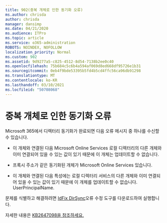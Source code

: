```yaml
---
title: 902(중복 개체로 인한 동기화 오류)
ms.author: chrisda
author: chrisda
manager: dansimp
ms.date: 04/21/2020
ms.audience: ITPro
ms.topic: article
ms.service: o365-administration
ROBOTS: NOINDEX, NOFOLLOW
localization_priority: Normal
ms.custom: 902
ms.assetid: 9d9277a5-c825-4512-8d54-7138b2ee0c40
ms.openlocfilehash: 75b684c5c6b4a594af069d8ed668df95726e1b31
ms.sourcegitcommit: 0eb4f9bde53395b5fd4b5cd4ffc56ca96db91298
ms.translationtype: MT
ms.contentlocale: ko-KR
ms.lasthandoff: 03/10/2021
ms.locfileid: "50708068"
---
```

# <a name="sync-errors-due-to-duplicate-objects"></a>중복 개체로 인한 동기화 오류

Microsoft 365에서 디렉터리 동기화가 완료되면 다음 오류 메시지 중 하나를 수신할 수 있습니다.

- 이 개체와 연결된 다음 Microsoft Online Services 로컬 디렉터리의 다른 개체와 이미 연결되어 있을 수 있는 값이 있기 때문에 이 개체는 업데이트할 수 없습니다.

- 프록시 주소가 같은 동기화된 개체가 Microsoft Online Services 있습니다.

- 이 개체와 연결된 다음 특성에는 로컬 디렉터리 서비스의 다른 개체와 이미 연결되어 있을 수 있는 값이 있기 때문에 이 개체를 업데이트할 수 없습니다. UserPrincipalName.

문제를 식별하고 해결하려면 [IdFix DirSync](https://github.com/Microsoft/idfix)오류 수정 도구를 다운로드하여 실행합니다.

자세한 내용은 [KB2647098을 참조하세요.](https://support.microsoft.com/help/2647098/duplicate-or-invalid-attributes-prevent-directory-synchronization-in-o)

